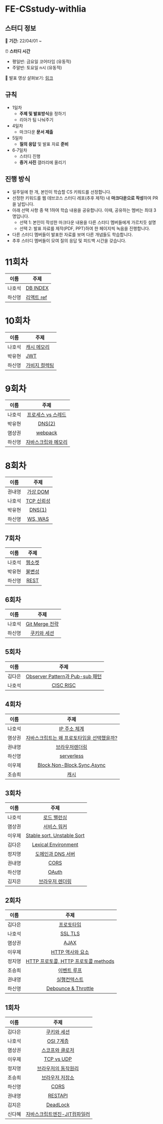 # FE-CSstudy-withlia

## 스터디 정보

📅 **기간:** 22/04/01 ~

⏰ **스터디 시간**

- 평일반: 금요일 코어타임 (유동적)
- 주말반: 토요일 n시 (유동적)

📖 발표 영상 살펴보기: [링크](https://present.do/members/6135b0fd36d3610dce4848ea)

## 규칙

- 1일차
  - **주제 및 발표방식**을 정하기
  - 리아가 팀 나눠주기
- 4일차
  - 마크다운 **문서 제출**
- 5일차
  - **질의 응답** 및 발표 자료 **준비**
- 6-7일차
  - 스터디 진행
  - **증거 사진** 갤러리에 올리기

## 진행 방식

- 일주일에 한 개, 본인이 학습할 CS 키워드를 선정합니다.
- 선정한 키워드를 웹 데브코스 스터디 레포(추후 제작) 내 **마크다운으로 작성**하여 PR을 날립니다.
- 아래 선택 사항 중 택 1하여 학습 내용을 공유합니다. 이때, 공유하는 멤버는 최대 3명입니다.
  - 선택 1: 본인이 작성한 마크다운 내용을 다른 스터디 멤버들에게 가르치듯 설명
  - 선택 2: 발표 자료를 제작(PDF, PPT)하여 한 페이지씩 녹음을 진행합니다.
- 다른 스터디 멤버들이 발표한 자료를 보며 다른 개념들도 학습합니다.
- 추후 스터디 멤버들이 모여 질의 응답 및 피드백 시간을 갖습니다.

# 11회차

|  이름  | 주제                                                                                                                                                                     |
| :----: | ------------------------------------------------------------------------------------------------------------------------------------------------------------------------ |
| 나호석 | [DB INDEX](https://github.com/prgrms-web-devcourse/FE-CSstudy-withlia/blob/main/11%ED%9A%8C%EC%B0%A8/%EB%82%98%ED%98%B8%EC%84%9D-DB-INDEX.md)                            |
| 하신영 | [리액트 ref](https://github.com/prgrms-web-devcourse/FE-CSstudy-withlia/blob/main/11%ED%9A%8C%EC%B0%A8/%ED%95%98%EC%8B%A0%EC%98%81-%EB%A6%AC%EC%95%A1%ED%8A%B8%20ref.md) |

# 10회차

|  이름  | 주제                                                                                                                                                                                                   |
| :----: | ------------------------------------------------------------------------------------------------------------------------------------------------------------------------------------------------------ |
| 나호석 | [캐시 메모리](https://github.com/prgrms-web-devcourse/FE-CSstudy-withlia/blob/main/10%ED%9A%8C%EC%B0%A8/%EB%82%98%ED%98%B8%EC%84%9D-%EC%BA%90%EC%8B%9C-%EB%A9%94%EB%AA%A8%EB%A6%AC.md)                 |
| 박유현 | [JWT](https://github.com/prgrms-web-devcourse/FE-CSstudy-withlia/blob/main/10%ED%9A%8C%EC%B0%A8/%EB%B0%95%EC%9C%A0%ED%98%84-JWT.md)                                                                    |
| 하신영 | [가비지 컬렉팅](https://github.com/prgrms-web-devcourse/FE-CSstudy-withlia/blob/main/10%ED%9A%8C%EC%B0%A8/%ED%95%98%EC%8B%A0%EC%98%81-%20%EA%B0%80%EB%B9%84%EC%A7%80%20%EC%BB%AC%EB%A0%89%ED%8C%85.md) |

# 9회차

|  이름  |                                                                                                                주제                                                                                                                 |
| :----: | :---------------------------------------------------------------------------------------------------------------------------------------------------------------------------------------------------------------------------------: |
| 나호석 |           [프로세스 vs 스레드](https://github.com/prgrms-web-devcourse/FE-CSstudy-withlia/blob/main/9%ED%9A%8C%EC%B0%A8/%EB%82%98%ED%98%B8%EC%84%9D-%ED%94%84%EB%A1%9C%EC%84%B8%EC%8A%A4vs%EC%8A%A4%EB%A0%88%EB%93%9C.md)           |
| 박유현 |                                             [DNS(2)](<https://github.com/prgrms-web-devcourse/FE-CSstudy-withlia/blob/main/9%ED%9A%8C%EC%B0%A8/%EB%B0%95%EC%9C%A0%ED%98%84-DNS(2).md>)                                              |
| 염상권 |                                             [webpack](https://github.com/prgrms-web-devcourse/FE-CSstudy-withlia/blob/main/9%ED%9A%8C%EC%B0%A8/%EC%97%BC%EC%83%81%EA%B6%8C-webpack.md)                                              |
| 하신영 | [자바스크립와 메모리](https://github.com/prgrms-web-devcourse/FE-CSstudy-withlia/blob/main/9%ED%9A%8C%EC%B0%A8/%ED%95%98%EC%8B%A0%EC%98%81-%EC%9E%90%EB%B0%94%EC%8A%A4%ED%81%AC%EB%A6%BD%EC%99%80%20%EB%A9%94%EB%AA%A8%EB%A6%AC.md) |

# 8회차

|  이름  |                                                                                 주제                                                                                  |
| :----: | :-------------------------------------------------------------------------------------------------------------------------------------------------------------------: |
| 권내영 |       [가상 DOM](https://github.com/prgrms-web-devcourse/FE-CSstudy-withlia/blob/main/8%ED%9A%8C%EC%B0%A8/%EA%B6%8C%EB%82%B4%EC%98%81-%EA%B0%80%EC%83%81DOM.md)       |
| 나호석 | [TCP 신뢰성](https://github.com/prgrms-web-devcourse/FE-CSstudy-withlia/blob/main/8%ED%9A%8C%EC%B0%A8/%EB%82%98%ED%98%B8%EC%84%9D-TCP-%EC%8B%A0%EB%A2%B0%EC%84%B1.md) |
| 박유현 |              [DNS(1)](<https://github.com/prgrms-web-devcourse/FE-CSstudy-withlia/blob/main/8%ED%9A%8C%EC%B0%A8/%EB%B0%95%EC%9C%A0%ED%98%84-DNS(1).md>)               |
| 하신영 |              [WS, WAS](https://github.com/prgrms-web-devcourse/FE-CSstudy-withlia/blob/main/8%ED%9A%8C%EC%B0%A8/%ED%95%98%EC%8B%A0%EC%98%81-WS%2CWAS.md)              |

## 7회차

|  이름  |                                                                             주제                                                                              |
| :----: | :-----------------------------------------------------------------------------------------------------------------------------------------------------------: |
| 나호석 | [웹소켓](https://github.com/prgrms-web-devcourse/FE-CSstudy-withlia/blob/main/7%ED%9A%8C%EC%B0%A8/%EB%82%98%ED%98%B8%EC%84%9D-%EC%9B%B9%EC%86%8C%EC%BC%93.md) |
| 박유현 | [불변성](https://github.com/prgrms-web-devcourse/FE-CSstudy-withlia/blob/main/7%ED%9A%8C%EC%B0%A8/%EB%B0%95%EC%9C%A0%ED%98%84-%EB%B6%88%EB%B3%80%EC%84%B1.md) |
| 하신영 |             [REST](https://github.com/prgrms-web-devcourse/FE-CSstudy-withlia/blob/main/7%ED%9A%8C%EC%B0%A8/%ED%95%98%EC%8B%A0%EC%98%81-REST.md)              |

## 6회차

|  이름  |                                                                                          주제                                                                                           |
| :----: | :-------------------------------------------------------------------------------------------------------------------------------------------------------------------------------------: |
| 나호석 |         [Git Merge 전략](https://github.com/prgrms-web-devcourse/FE-CSstudy-withlia/blob/main/6%ED%9A%8C%EC%B0%A8/%EB%82%98%ED%98%B8%EC%84%9D-Git-Merge-%EC%A0%84%EB%9E%B5.md)          |
| 하신영 | [쿠키와 세션](https://github.com/prgrms-web-devcourse/FE-CSstudy-withlia/blob/main/6%ED%9A%8C%EC%B0%A8/%ED%95%98%EC%8B%A0%EC%98%81-%EC%BF%A0%ED%82%A4%EC%99%80%20%EC%84%B8%EC%85%98.md) |

## 5회차

|  이름  |                                                                                                         주제                                                                                                          |
| :----: | :-------------------------------------------------------------------------------------------------------------------------------------------------------------------------------------------------------------------: |
| 김다은 | [Observer Pattern과 Pub-sub 패턴](https://github.com/prgrms-web-devcourse/FE-CSstudy-withlia/blob/main/5%ED%9A%8C%EC%B0%A8/%EA%B9%80%EB%8B%A4%EC%9D%80-Observer%20Pattern%EA%B3%BC%20Pub-sub%20%ED%8C%A8%ED%84%B4.md) |
| 나호석 |                                    [CISC RISC](https://github.com/prgrms-web-devcourse/FE-CSstudy-withlia/blob/main/5%ED%9A%8C%EC%B0%A8/%EB%82%98%ED%98%B8%EC%84%9D-CISC-RISC.md)                                     |

## 4회차

|  이름  |                                                                                                                                                               주제                                                                                                                                                                |
| :----: | :-------------------------------------------------------------------------------------------------------------------------------------------------------------------------------------------------------------------------------------------------------------------------------------------------------------------------------: |
| 나호석 |                                                                         [IP 주소 체계](https://github.com/prgrms-web-devcourse/FE-CSstudy-withlia/blob/main/4%ED%9A%8C%EC%B0%A8/%EB%82%98%ED%98%B8%EC%84%9D-IP%20%EC%A3%BC%EC%86%8C%EC%B2%B4%EA%B3%84.md)                                                                         |
| 염상권 | [자바스크립트는 왜 프로토타입을 선택했을까?](https://github.com/prgrms-web-devcourse/FE-CSstudy-withlia/blob/main/4%ED%9A%8C%EC%B0%A8/%EC%9E%90%EB%B0%94%EC%8A%A4%ED%81%AC%EB%A6%BD%ED%8A%B8%EB%8A%94%20%EC%99%9C%20%ED%94%84%EB%A1%9C%ED%86%A0%ED%83%80%EC%9E%85%EC%9D%84%20%EC%84%A0%ED%83%9D%ED%96%88%EC%9D%84%EA%B9%8C%3F.md) |
| 권내영 |                                                             [브라우저렌더링](https://github.com/prgrms-web-devcourse/FE-CSstudy-withlia/blob/main/4%ED%9A%8C%EC%B0%A8/%EA%B6%8C%EB%82%B4%EC%98%81-%EB%B8%8C%EB%9D%BC%EC%9A%B0%EC%A0%80%EB%A0%8C%EB%8D%94%EB%A7%81.md)                                                             |
| 하신영 |                                                                                         [serverless](https://github.com/prgrms-web-devcourse/FE-CSstudy-withlia/blob/main/4%ED%9A%8C%EC%B0%A8/%ED%95%98%EC%8B%A0%EC%98%81-serverless.md)                                                                                          |
| 이우제 |                                                                                    [Block,Non-Block,Sync,Async](https://github.com/prgrms-web-devcourse/FE-CSstudy-withlia/blob/main/4%ED%9A%8C%EC%B0%A8/Block%2CNon-Block%2CSync%2CAsync.md)                                                                                     |
| 조승희 |                                                                                        [캐시](https://github.com/prgrms-web-devcourse/FE-CSstudy-withlia/blob/main/4%ED%9A%8C%EC%B0%A8/%EC%A1%B0%EC%8A%B9%ED%9D%AC-%EC%BA%90%EC%8B%9C.md)                                                                                         |

## 3회차

|  이름  |                                                                                                     주제                                                                                                      |
| :----: | :-----------------------------------------------------------------------------------------------------------------------------------------------------------------------------------------------------------: |
| 나호석 |             [로드 밸런싱](https://github.com/prgrms-web-devcourse/FE-CSstudy-withlia/blob/main/3%ED%9A%8C%EC%B0%A8/%EB%82%98%ED%98%B8%EC%84%9D-%EB%A1%9C%EB%93%9C-%EB%B0%B8%EB%9F%B0%EC%8B%B1.md)             |
| 염상권 |                          [서비스 워커](https://github.com/prgrms-web-devcourse/FE-CSstudy-withlia/blob/main/3%ED%9A%8C%EC%B0%A8/%EC%84%9C%EB%B9%84%EC%8A%A4%20%EC%9B%8C%EC%BB%A4.md)                          |
| 이우제 |           [Stable sort, Unstable Sort](https://github.com/prgrms-web-devcourse/FE-CSstudy-withlia/blob/main/3%ED%9A%8C%EC%B0%A8/%EC%9D%B4%EC%9A%B0%EC%A0%9C-Stable%20sort%2C%20Unstable%20Sort.md)            |
| 김다은 |         [Lexical Environment](https://github.com/prgrms-web-devcourse/FE-CSstudy-withlia/blob/main/3%ED%9A%8C%EC%B0%A8/%EA%B9%80%EB%8B%A4%EC%9D%80%20-%20Lexical%20Environment/LexicalEnvironment.md)         |
| 정지영 |    [도메인과 DNS 서버](https://github.com/prgrms-web-devcourse/FE-CSstudy-withlia/blob/main/3%ED%9A%8C%EC%B0%A8/%EC%A0%95%EC%A7%80%EC%98%81-%EB%8F%84%EB%A9%94%EC%9D%B8%EA%B3%BCDNS%EC%84%9C%EB%B2%84.md)     |
| 권내영 |                                     [CORS](https://github.com/prgrms-web-devcourse/FE-CSstudy-withlia/blob/main/3%ED%9A%8C%EC%B0%A8/%EA%B6%8C%EB%82%B4%EC%98%81-CORS.md)                                      |
| 하신영 |                                    [OAuth](https://github.com/prgrms-web-devcourse/FE-CSstudy-withlia/blob/main/3%ED%9A%8C%EC%B0%A8/%ED%95%98%EC%8B%A0%EC%98%81-OAuth.md)                                     |
| 김지은 | [브라우저 렌더링](https://github.com/prgrms-web-devcourse/FE-CSstudy-withlia/blob/main/3%ED%9A%8C%EC%B0%A8/%EA%B9%80%EC%A7%80%EC%9D%80-%EB%B8%8C%EB%9D%BC%EC%9A%B0%EC%A0%80%20%EB%A0%8C%EB%8D%94%EB%A7%81.md) |

## 2회차

|  이름  |                                                                                                     주제                                                                                                     |
| :----: | :----------------------------------------------------------------------------------------------------------------------------------------------------------------------------------------------------------: |
| 김다은 |   [프로토타입](https://github.com/prgrms-web-devcourse/FE-CSstudy-withlia/blob/main/2%ED%9A%8C%EC%B0%A8/2%EC%A3%BC%EC%B0%A8-%ED%94%84%EB%A1%9C%ED%86%A0%ED%83%80%EC%9E%85_%EA%B9%80%EB%8B%A4%EC%9D%80.md)    |
| 나호석 |                                  [SSL TLS](https://github.com/prgrms-web-devcourse/FE-CSstudy-withlia/blob/main/2%ED%9A%8C%EC%B0%A8/%EB%82%98%ED%98%B8%EC%84%9D-SSL_TLS.md)                                  |
| 염상권 |                                                   [AJAX](https://github.com/prgrms-web-devcourse/FE-CSstudy-withlia/blob/main/2%ED%9A%8C%EC%B0%A8/AJAX.md)                                                   |
| 이우제 | [HTTP 역사와 요소](https://github.com/prgrms-web-devcourse/FE-CSstudy-withlia/blob/main/2%ED%9A%8C%EC%B0%A8/%EC%9D%B4%EC%9A%B0%EC%A0%9C-HTTP%EC%9D%98%20%EC%97%AD%EC%82%AC%EC%99%80%20%EC%9A%94%EC%86%8C.md) |
| 정지영 |             [HTTP 프로토콜, HTTP 프로토콜 methods](https://github.com/prgrms-web-devcourse/FE-CSstudy-withlia/blob/main/2%ED%9A%8C%EC%B0%A8/%EC%A0%95%EC%A7%80%EC%98%81-HTTP%26HTTP_Methods.md)              |
| 조승희 |           [이벤트 루프](https://github.com/prgrms-web-devcourse/FE-CSstudy-withlia/blob/main/2%ED%9A%8C%EC%B0%A8/%EC%A1%B0%EC%8A%B9%ED%9D%AC-%EC%9D%B4%EB%B2%A4%ED%8A%B8%20%EB%A3%A8%ED%94%84.md)            |
| 권내영 |        [실행컨텍스트](https://github.com/prgrms-web-devcourse/FE-CSstudy-withlia/blob/main/2%ED%9A%8C%EC%B0%A8/%EA%B6%8C%EB%82%B4%EC%98%81-%EC%8B%A4%ED%96%89%EC%BB%A8%ED%85%8D%EC%8A%A4%ED%8A%B8.md)        |
| 하신영 |                [Debounce & Throttle](https://github.com/prgrms-web-devcourse/FE-CSstudy-withlia/blob/main/2%ED%9A%8C%EC%B0%A8/%ED%95%98%EC%8B%A0%EC%98%81-%20Debounce%20%26%20Throttle%20.md)                |

## 1회차

|  이름  |                                                                                                                                   주제                                                                                                                                   |
| :----: | :----------------------------------------------------------------------------------------------------------------------------------------------------------------------------------------------------------------------------------------------------------------------: |
| 김다은 |                                           [쿠키와 세션](https://github.com/prgrms-web-devcourse/FE-CSstudy-withlia/blob/main/1%ED%9A%8C%EC%B0%A8/%EA%B9%80%EB%8B%A4%EC%9D%80-%EC%BF%A0%ED%82%A4%EC%99%80%EC%84%B8%EC%85%98.md)                                           |
| 나호석 |                                                                [OSI 7계층](https://github.com/prgrms-web-devcourse/FE-CSstudy-withlia/blob/main/1%ED%9A%8C%EC%B0%A8/%EB%82%98%ED%98%B8%EC%84%9D-osi7.md)                                                                 |
| 염상권 |                              [스코프와 클로저](https://github.com/prgrms-web-devcourse/FE-CSstudy-withlia/blob/main/1%ED%9A%8C%EC%B0%A8/%EC%97%BC%EC%83%81%EA%B6%8C-%EC%8A%A4%EC%BD%94%ED%94%84%EC%99%80%20%ED%81%B4%EB%A1%9C%EC%A0%80.md)                               |
| 이우제 |                                                           [TCP vs UDP](https://github.com/prgrms-web-devcourse/FE-CSstudy-withlia/blob/main/1%ED%9A%8C%EC%B0%A8/%EC%9D%B4%EC%9A%B0%EC%A0%9C-TCP%20vs%20UDP.md)                                                           |
| 정지영 |                         [브라우저의 동작원리](https://github.com/prgrms-web-devcourse/FE-CSstudy-withlia/blob/main/1%ED%9A%8C%EC%B0%A8/%EC%A0%95%EC%A7%80%EC%98%81-%EB%B8%8C%EB%9D%BC%EC%9A%B0%EC%A0%80%EB%8F%99%EC%9E%91%EC%9B%90%EB%A6%AC.md)                          |
| 조승희 |                                [브라우저 저장소](https://github.com/prgrms-web-devcourse/FE-CSstudy-withlia/blob/main/1%ED%9A%8C%EC%B0%A8/%EC%A1%B0%EC%8A%B9%ED%9D%AC-%EB%B8%8C%EB%9D%BC%EC%9A%B0%EC%A0%80%EC%A0%80%EC%9E%A5%EC%86%8C.md)                                |
| 하신영 |                                                                   [CORS](https://github.com/prgrms-web-devcourse/FE-CSstudy-withlia/blob/main/1%ED%9A%8C%EC%B0%A8/%ED%95%98%EC%8B%A0%EC%98%81-CORS.md)                                                                   |
| 권내영 |                                                                [RESTAPI](https://github.com/prgrms-web-devcourse/FE-CSstudy-withlia/blob/main/1%ED%9A%8C%EC%B0%A8/%EA%B6%8C%EB%82%B4%EC%98%81-RESTAPI.md)                                                                |
| 김지은 |                                                               [DeadLock](https://github.com/prgrms-web-devcourse/FE-CSstudy-withlia/blob/main/1%ED%9A%8C%EC%B0%A8/%EA%B9%80%EC%A7%80%EC%9D%80-DeadLock.md)                                                               |
| 신다혜 | [자바스크립트엔진-JIT컴파일러](https://github.com/prgrms-web-devcourse/FE-CSstudy-withlia/blob/main/1%ED%9A%8C%EC%B0%A8/%EC%8B%A0%EB%8B%A4%ED%98%9C-%EC%9E%90%EB%B0%94%EC%8A%A4%ED%81%AC%EB%A6%BD%ED%8A%B8%EC%97%94%EC%A7%84-JIT%EC%BB%B4%ED%8C%8C%EC%9D%BC%EB%9F%AC.md) |
